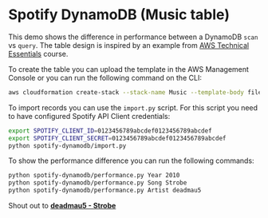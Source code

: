 # Spotify DynamoDB (Music table)

This demo shows the difference in performance between a DynamoDB `scan` vs `query`. The table design is inspired by an example from [AWS Technical Essentials](https://aws.amazon.com/training/course-descriptions/essentials/) course.

To create the table you can upload the template in the AWS Management Console or you can run the following command on the CLI:

```sh
aws cloudformation create-stack --stack-name Music --template-body file://spotify-dynamodb/template.yml
```

To import records you can use the `import.py` script. For this script you need to have configured Spotify API Client credentials:

```sh
export SPOTIFY_CLIENT_ID=0123456789abcdef0123456789abcdef
export SPOTIFY_CLIENT_SECRET=0123456789abcdef0123456789abcdef
python spotify-dynamodb/import.py
```

To show the performance difference you can run the following commands:

```sh
python spotify-dynamodb/performance.py Year 2010
python spotify-dynamodb/performance.py Song Strobe
python spotify-dynamodb/performance.py Artist deadmau5
```

Shout out to **[deadmau5 - Strobe](https://open.spotify.com/track/4kJWtxDDNb9oAk3h7sX3N4?si=UedLYLq3QUecPRcj_OsMXw)**
